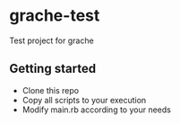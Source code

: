 # grache-test

Test project for grache

## Getting started

- Clone this repo
- Copy all scripts to your execution
- Modify main.rb according to your needs
